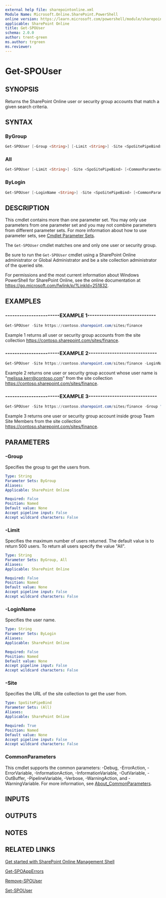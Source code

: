 ```yaml
---
external help file: sharepointonline.xml
Module Name: Microsoft.Online.SharePoint.PowerShell
online version: https://learn.microsoft.com/powershell/module/sharepoint-online/get-spouser
applicable: SharePoint Online
title: Get-SPOUser
schema: 2.0.0
author: trent-green
ms.author: trgreen
ms.reviewer:
---
```


# Get-SPOUser

## SYNOPSIS

Returns the SharePoint Online user or security group accounts that match a given search criteria.

## SYNTAX

### ByGroup

```powershell
Get-SPOUser [-Group <String>] [-Limit <String>] -Site <SpoSitePipeBind> [<CommonParameters>]
```

### All

```powershell
Get-SPOUser [-Limit <String>] -Site <SpoSitePipeBind> [<CommonParameters>]
```

### ByLogin

```powershell
Get-SPOUser [-LoginName <String>] -Site <SpoSitePipeBind> [<CommonParameters>]
```

## DESCRIPTION

This cmdlet contains more than one parameter set.
You may only use parameters from one parameter set and you may not combine parameters from different parameter sets.
For more information about how to use parameter sets, see [Cmdlet Parameter Sets](https://learn.microsoft.com/powershell/scripting/developer/cmdlet/cmdlet-parameter-sets).

The `Get-SPOUser` cmdlet matches one and only one user or security group.

Be sure to run the `Get-SPOUser` cmdlet using a SharePoint Online administrator or Global Administrator and be a site collection administrator of the queried site.

For permissions and the most current information about Windows PowerShell for SharePoint Online, see the online documentation at <https://go.microsoft.com/fwlink/p/?LinkId=251832>.

## EXAMPLES

### -----------------------EXAMPLE 1-----------------------------

```powershell
Get-SPOUser -Site https://contoso.sharepoint.com/sites/finance
```

Example 1 returns all user or security group accounts from the site collection <https://contoso.sharepoint.com/sites/finance>.

### -----------------------EXAMPLE 2-----------------------------

```powershell
Get-SPOUser -Site https://contoso.sharepoint.com/sites/finance -LoginName melissa.kerr@contoso.com
```

Example 2 returns one user or security group account whose user name is "melissa.kerr@contoso.com" from the site collection <https://contoso.sharepoint.com/sites/finance>.

### -----------------------EXAMPLE 3-----------------------------

```powershell
Get-SPOUser -Site https://contoso.sharepoint.com/sites/finance -Group "Team Site Members"
```

Example 3 returns one user or security group account inside group Team Site Members from the site collection <https://contoso.sharepoint.com/sites/finance>.

## PARAMETERS

### -Group

Specifies the group to get the users from.

```yaml
Type: String
Parameter Sets: ByGroup
Aliases:
Applicable: SharePoint Online

Required: False
Position: Named
Default value: None
Accept pipeline input: False
Accept wildcard characters: False
```

### -Limit

Specifies the maximum number of users returned. The default value is to return 500 users. To return all users specify the value "All".

```yaml
Type: String
Parameter Sets: ByGroup, All
Aliases:
Applicable: SharePoint Online

Required: False
Position: Named
Default value: None
Accept pipeline input: False
Accept wildcard characters: False
```

### -LoginName

Specifies the user name.

```yaml
Type: String
Parameter Sets: ByLogin
Aliases:
Applicable: SharePoint Online

Required: False
Position: Named
Default value: None
Accept pipeline input: False
Accept wildcard characters: False
```

### -Site

Specifies the URL of the site collection to get the user from.

```yaml
Type: SpoSitePipeBind
Parameter Sets: (All)
Aliases:
Applicable: SharePoint Online

Required: True
Position: Named
Default value: None
Accept pipeline input: False
Accept wildcard characters: False
```

### CommonParameters

This cmdlet supports the common parameters: -Debug, -ErrorAction, -ErrorVariable, -InformationAction, -InformationVariable, -OutVariable, -OutBuffer, -PipelineVariable, -Verbose, -WarningAction, and -WarningVariable. For more information, see [About_CommonParameters](https://go.microsoft.com/fwlink/?LinkID=113216).

## INPUTS

## OUTPUTS

## NOTES

## RELATED LINKS

[Get started with SharePoint Online Management Shell](https://learn.microsoft.com/powershell/sharepoint/sharepoint-online/connect-sharepoint-online?view=sharepoint-ps)

[Get-SPOAppErrors](Get-SPOAppErrors.md)

[Remove-SPOUser](Remove-SPOUser.md)

[Set-SPOUser](Set-SPOUser.md)
